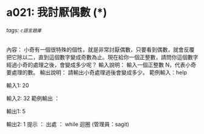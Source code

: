 # a021: 我討厭偶數 (*)
###### tags: `c語言題庫`
內容：
小奇有一個很特殊的個性，就是非常討厭偶數，只要看到偶數，就會反覆把它除以二，直到這個數字變成奇數為止。現在給你一個正整數，請問你這個數字經過小奇的處理之後，會變成多少呢？
輸入說明：
輸入一個正整數 N，代表小奇要處理的數。
輸出說明：
請輸出小奇處理過後會變成多少。
範例輸入：help

輸入1:
20

輸入2:
32
範例輸出 ：

輸出1:
5

輸出2:
1
提示 ：
出處 ：
while 迴圈 (管理員：sagit)
